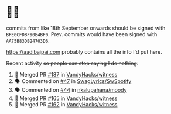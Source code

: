 # 👋🏻
<!--
**aadibajpai/aadibajpai** is a ✨ _special_ ✨ repository because its `README.md` (this file) appears on your GitHub profile.
-->
commits from like 18th September onwards should be signed with `BFE0CFDBF90E4BF0`. Prev. commits would have been signed with `AA75B83DB24703D6`.

https://aadibajpai.com probably contains all the info I'd put here.

Recent activity ~~so people can stop saying I do nothing~~:
<!--START_SECTION:activity-->
1. 🎉 Merged PR [#187](https://github.com/VandyHacks/witness/pull/187) in [VandyHacks/witness](https://github.com/VandyHacks/witness)
2. 🗣 Commented on [#47](https://github.com/SwagLyrics/SwSpotify/issues/47) in [SwagLyrics/SwSpotify](https://github.com/SwagLyrics/SwSpotify)
3. 🗣 Commented on [#44](https://github.com/nkalupahana/moody/issues/44) in [nkalupahana/moody](https://github.com/nkalupahana/moody)
4. 🎉 Merged PR [#165](https://github.com/VandyHacks/witness/pull/165) in [VandyHacks/witness](https://github.com/VandyHacks/witness)
5. 🎉 Merged PR [#162](https://github.com/VandyHacks/witness/pull/162) in [VandyHacks/witness](https://github.com/VandyHacks/witness)
<!--END_SECTION:activity-->
